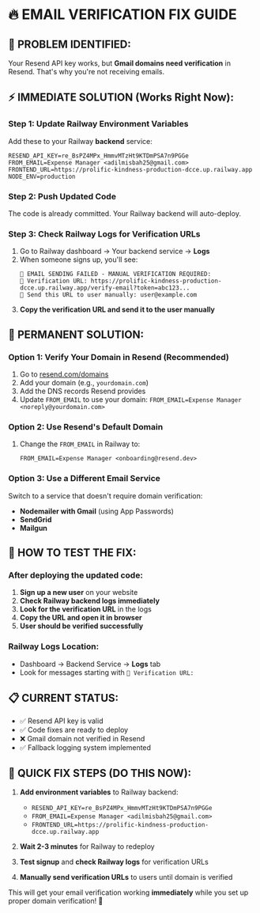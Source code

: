 # 🔥 EMAIL VERIFICATION FIX GUIDE

## 🎯 **PROBLEM IDENTIFIED:**
Your Resend API key works, but **Gmail domains need verification** in Resend. That's why you're not receiving emails.

## ⚡ **IMMEDIATE SOLUTION (Works Right Now):**

### **Step 1: Update Railway Environment Variables**
Add these to your Railway **backend** service:

```env
RESEND_API_KEY=re_BsPZ4MPx_HmmvMTzHt9KTDmPSA7n9PGGe
FROM_EMAIL=Expense Manager <adilmisbah25@gmail.com>
FRONTEND_URL=https://prolific-kindness-production-dcce.up.railway.app
NODE_ENV=production
```

### **Step 2: Push Updated Code**
The code is already committed. Your Railway backend will auto-deploy.

### **Step 3: Check Railway Logs for Verification URLs**
1. Go to Railway dashboard → Your backend service → **Logs**
2. When someone signs up, you'll see:
   ```
   📧 EMAIL SENDING FAILED - MANUAL VERIFICATION REQUIRED:
   🔗 Verification URL: https://prolific-kindness-production-dcce.up.railway.app/verify-email?token=abc123...
   📮 Send this URL to user manually: user@example.com
   ```
3. **Copy the verification URL and send it to the user manually**

## 🎯 **PERMANENT SOLUTION:**

### **Option 1: Verify Your Domain in Resend (Recommended)**
1. Go to [resend.com/domains](https://resend.com/domains)
2. Add your domain (e.g., `yourdomain.com`)
3. Add the DNS records Resend provides
4. Update `FROM_EMAIL` to use your domain: `FROM_EMAIL=Expense Manager <noreply@yourdomain.com>`

### **Option 2: Use Resend's Default Domain**
1. Change the `FROM_EMAIL` in Railway to:
   ```
   FROM_EMAIL=Expense Manager <onboarding@resend.dev>
   ```
   
### **Option 3: Use a Different Email Service**
Switch to a service that doesn't require domain verification:
- **Nodemailer with Gmail** (using App Passwords)
- **SendGrid**
- **Mailgun**

## 🧪 **HOW TO TEST THE FIX:**

### **After deploying the updated code:**
1. **Sign up a new user** on your website
2. **Check Railway backend logs immediately**
3. **Look for the verification URL** in the logs
4. **Copy the URL and open it in browser**
5. **User should be verified successfully**

### **Railway Logs Location:**
- Dashboard → Backend Service → **Logs** tab
- Look for messages starting with `🔗 Verification URL:`

## 📋 **CURRENT STATUS:**
- ✅ Resend API key is valid
- ✅ Code fixes are ready to deploy
- ❌ Gmail domain not verified in Resend
- ✅ Fallback logging system implemented

## 🚀 **QUICK FIX STEPS (DO THIS NOW):**

1. **Add environment variables** to Railway backend:
   - `RESEND_API_KEY=re_BsPZ4MPx_HmmvMTzHt9KTDmPSA7n9PGGe`
   - `FROM_EMAIL=Expense Manager <adilmisbah25@gmail.com>`
   - `FRONTEND_URL=https://prolific-kindness-production-dcce.up.railway.app`

2. **Wait 2-3 minutes** for Railway to redeploy

3. **Test signup** and **check Railway logs** for verification URLs

4. **Manually send verification URLs** to users until domain is verified

This will get your email verification working **immediately** while you set up proper domain verification! 🎯
